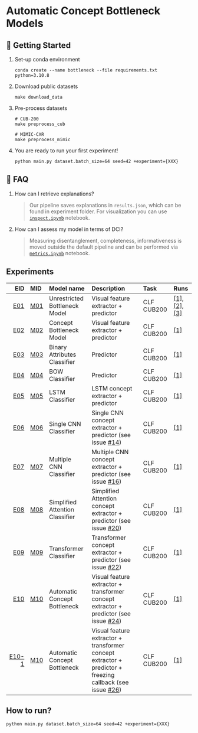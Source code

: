 # Automatic Concept Bottleneck Models

## 🚀 Getting Started
1. Set-up conda environment
    ```
    conda create --name bottleneck --file requirements.txt python=3.10.8
    ```
2. Download public datasets
    ```
    make download_data
    ```
3. Pre-process datasets
    ```
    # CUB-200
    make preprocess_cub

    # MIMIC-CXR
    make preprocess_mimic
    ```
4. You are ready to run your first experiment!
    ```
    python main.py dataset.batch_size=64 seed=42 +experiment={XXX}
    ```

## 🤔 FAQ

1. How can I retrieve explanations?
    > Our pipeline saves explanations in `results.json`, which can be found in experiment folder. For visualization you can use [`inspect.ipynb`](./autoconcept/inspect.ipynb) notebook.

2. How can I assess my model in terms of DCI?
    > Measuring disentanglement, completeness, informativeness is moved outside the default pipeline and can be performed via [`metrics.ipynb`](./autoconcept/metrics.ipynb) notebook.


## Experiments
| EID   | MID | Model name | Description | Task | Runs |
| ----:| :--- | :---  | :----       | :--- |:--- |
| [E01](autoconcept/config/conf/experiment/E01.yaml) | [M01](autoconcept/config/conf/model/M01.yaml) | Unrestricted Bottleneck Model | Visual feature extractor + predictor | CLF CUB200 | [[1]](http://10.100.11.149:8080/projects/747cd2ee35374486acb675187990cf67/experiments/45290810b6594c90bd67599f9a9eb948), [[2]](http://10.100.11.149:8080/projects/747cd2ee35374486acb675187990cf67/experiments/7acaef594d8e4785b0259341ed68d619), [[3]](http://10.100.11.149:8080/projects/747cd2ee35374486acb675187990cf67/experiments/46375d4209234e33abb4c9db98fee285/info-output/metrics/scalar) |
| [E02](autoconcept/config/conf/experiment/E02.yaml) | [M02](autoconcept/config/conf/model/M02.yaml) | Concept Bottleneck Model | Visual feature extractor + predictor | CLF CUB200 | [[1]](http://10.100.11.149:8080/projects/747cd2ee35374486acb675187990cf67/experiments/0651aab925ed46b4bde3574cf523bbd1) |
| [E03](autoconcept/config/conf/experiment/E03.yaml) | [M03](autoconcept/config/conf/model/M03.yaml) | Binary Attributes Classifier | Predictor | CLF CUB200 | [[1]](http://10.100.11.149:8080/projects/747cd2ee35374486acb675187990cf67/experiments/60fddd0c2a0f46f384e597c5e33d1b2e) |
| [E04](autoconcept/config/conf/experiment/E04.yaml) | [M04](autoconcept/config/conf/model/M04.yaml) | BOW Classifier | Predictor | CLF CUB200 | [[1]](http://10.100.11.149:8080/projects/747cd2ee35374486acb675187990cf67/experiments/4f04a00d9b9a418fb69ac44dd77d4fbf) |
| [E05](autoconcept/config/conf/experiment/E05.yaml) | [M05](autoconcept/config/conf/model/M05.yaml) | LSTM Classifier | LSTM concept extractor + predictor | CLF CUB200 | [[1]](http://10.100.11.149:8080/projects/747cd2ee35374486acb675187990cf67/experiments/e1e2454081d04be7aaac8a0b5597c583) |
| [E06](autoconcept/config/conf/experiment/E06.yaml) | [M06](autoconcept/config/conf/model/M06.yaml) | Single CNN Classifier | Single CNN concept extractor + predictor (see issue [#14](https://github.com/DanisAlukaev/AutoConceptBottleneck/issues/14)) | CLF CUB200 | [[1]](http://10.100.11.149:8080/projects/747cd2ee35374486acb675187990cf67/experiments/61fe6ef5e7594f0586d1b814402d173b) |
| [E07](autoconcept/config/conf/experiment/E07.yaml) | [M07](autoconcept/config/conf/model/M07.yaml) | Multiple CNN Classifier | Multiple CNN concept extractor + predictor (see issue [#16](https://github.com/DanisAlukaev/AutoConceptBottleneck/issues/16)) | CLF CUB200 | [[1]](http://10.100.11.149:8080/projects/747cd2ee35374486acb675187990cf67/experiments/06197c1b3a1c4352850bb181dd1bd564) |
| [E08](autoconcept/config/conf/experiment/E08.yaml) | [M08](autoconcept/config/conf/model/M08.yaml) | Simplified Attention Classifier | Simplified Attention concept extractor + predictor (see issue [#20](https://github.com/DanisAlukaev/AutoConceptBottleneck/issues/20)) | CLF CUB200 | [[1]](http://10.100.11.149:8080/projects/747cd2ee35374486acb675187990cf67/experiments/1ac635b4173240928a2a72ea14c497d1) |
| [E09](autoconcept/config/conf/experiment/E09.yaml) | [M09](autoconcept/config/conf/model/M09.yaml) | Transformer Classifier | Transformer concept extractor + predictor (see issue [#22](https://github.com/DanisAlukaev/AutoConceptBottleneck/issues/22)) | CLF CUB200 | [[1]](http://10.100.11.149:8080/projects/747cd2ee35374486acb675187990cf67/experiments/1586fc7eb35b43e9a20123eac86d394d) |
| [E10](autoconcept/config/conf/experiment/E10.yaml) | [M10](autoconcept/config/conf/model/M10.yaml) | Automatic Concept Bottleneck | Visual feature extractor + transformer concept extractor + predictor (see issue [#24](https://github.com/DanisAlukaev/AutoConceptBottleneck/issues/24)) | CLF CUB200 | [[1]](http://10.100.11.149:8080/projects/747cd2ee35374486acb675187990cf67/experiments/b7b4c971f26b4ca0b931c2bd286da8cf) |
| [E10-1](autoconcept/config/conf/experiment/E10-1.yaml) | [M10](autoconcept/config/conf/model/M10.yaml) | Automatic Concept Bottleneck | Visual feature extractor + transformer concept extractor + predictor + freezing callback (see issue [#26](https://github.com/DanisAlukaev/AutoConceptBottleneck/issues/26)) | CLF CUB200 | [[1]](http://10.100.11.149:8080/projects/747cd2ee35374486acb675187990cf67/experiments/6f6609392f404f0080bbfc189ceb62a8) |

## How to run?
```
python main.py dataset.batch_size=64 seed=42 +experiment={XXX}
```
